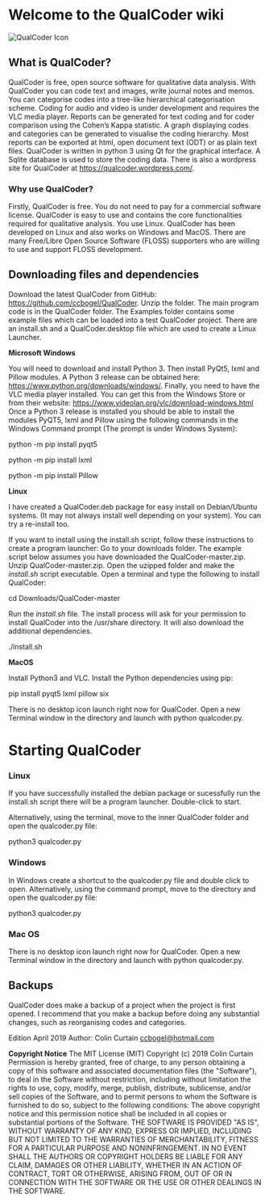 # Welcome to the QualCoder wiki

![QualCoder Icon](https://qualcoder.files.wordpress.com/2019/01/qualcoder.png?w=500)

## What is QualCoder?
QualCoder is free, open source software for qualitative data analysis. 
With QualCoder you can code text and images, write journal notes and memos. You can categorise codes into a tree-like hierarchical categorisation scheme. Coding for audio and video is under development and requires the VLC media player.
Reports can be generated for text coding and for coder comparison using the Cohen’s Kappa statistic. A graph displaying codes and categories can be generated to visualise the coding hierarchy. Most reports can be exported at html, open document text (ODT) or as plain text files.
QualCoder is written in python 3 using Qt for the graphical interface. A Sqlite database is used to store the coding data.
There is also a wordpress site for QualCoder at https://qualcoder.wordpress.com/.

###  Why use QualCoder?
Firstly, QualCoder is free. You do not need to pay for a commercial software license. QualCoder is easy to use and contains the core functionalities required for qualitative analysis. You use Linux. QualCoder has been developed on Linux and also works on Windows and MacOS. There are many Free/Libre Open Source Software (FLOSS) supporters who are willing to use and support FLOSS development.

## Downloading files and dependencies
Download the latest QualCoder from GitHub: https://github.com/ccbogel/QualCoder. Unzip the folder. The main program code is in the QualCoder folder. The Examples folder contains some example files which can be loaded into a test QualCoder project. There are an install.sh and a QualCoder.desktop file which are used to create a Linux Launcher.

**Microsoft Windows**

You will need to download and install Python 3. Then install PyQt5, lxml and Pillow modules. A Python 3 release can be obtained here: https://www.python.org/downloads/windows/. Finally, you need to have the VLC media player installed. You can get this from the Windows Store or from their website: https://www.videolan.org/vlc/download-windows.html 
Once a Python 3 release is installed you should be able to install the modules PyQT5, lxml and Pillow using the following commands in the Windows Command prompt (The prompt is under Windows System):

python -m pip install pyqt5

python -m pip install lxml 

python -m pip install Pillow

**Linux**

I have created a QualCoder.deb package for easy install on Debian/Ubuntu systems. (It may not always install well depending on your system). You can try a re-install too.

If you want to install using the install.sh script, follow these instructions to create a program launcher:
Go to your downloads folder. The example script below assumes you have downloaded the QualCoder-master.zip. Unzip QualCoder-master.zip. Open the uzipped folder and make the _install.sh_ script executable.  Open a terminal and type the following to install QualCoder:

cd Downloads/QualCoder-master

Run the _install.sh_ file. The install process will ask for your permission to install QualCoder into the /usr/share directory. It will also download the additional dependencies.

./install.sh


**MacOS**

Install Python3 and VLC. Install the Python dependencies using pip:

pip install pyqt5 lxml pillow six

There is no desktop icon launch right now for QualCoder. Open a new Terminal window in the directory and launch with python qualcoder.py.

# Starting QualCoder

### Linux
If you have successfully installed the debian package or sucessfully run the install.sh script there will be a program launcher. Double-click to start.

Alternatively, using the terminal, move to the inner QualCoder folder and open the qualcoder.py file:

python3 qualcoder.py

### Windows
In Windows create a shortcut to the qualcoder.py file and double click to open. Alternatively, using the command prompt, move to the directory and open the qualcoder.py file:

python3 qualcoder.py

### Mac OS
There is no desktop icon launch right now for QualCoder. Open a new Terminal window in the directory and launch with python qualcoder.py.

## Backups

QualCoder does make a backup of a project when the project is first opened. I recommend that you make a backup before doing any substantial changes, such as reorganising codes and categories.


Edition April 2019 Author: Colin Curtain ccbogel@hotmail.com

**Copyright Notice**
The MIT License (MIT)
Copyright (c) 2019 Colin Curtain
Permission is hereby granted, free of charge, to any person obtaining a copy of this software and associated documentation files (the "Software"), to deal in the Software without restriction, including without limitation the rights to use, copy, modify, merge, publish, distribute, sublicense, and/or sell copies of the Software, and to permit persons to whom the Software is furnished to do so, subject to the following conditions:
The above copyright notice and this permission notice shall be included in all copies or substantial portions of the Software.
THE SOFTWARE IS PROVIDED "AS IS", WITHOUT WARRANTY OF ANY KIND, EXPRESS OR IMPLIED, INCLUDING BUT NOT LIMITED TO THE WARRANTIES OF MERCHANTABILITY, FITNESS FOR A PARTICULAR PURPOSE AND NONINFRINGEMENT. IN NO EVENT SHALL THE AUTHORS OR COPYRIGHT HOLDERS BE LIABLE FOR ANY CLAIM, DAMAGES OR OTHER LIABILITY, WHETHER IN AN ACTION OF CONTRACT, TORT OR OTHERWISE, ARISING FROM, OUT OF OR IN CONNECTION WITH THE SOFTWARE OR THE USE OR OTHER DEALINGS IN THE SOFTWARE.